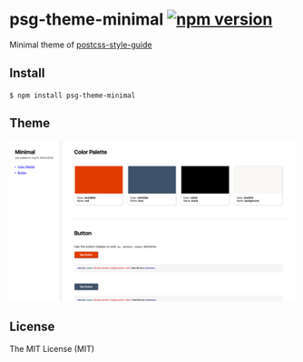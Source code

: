 # psg-theme-minimal [![npm version](https://img.shields.io/npm/v/psg-theme-minimal.svg?style=flat-square)](https://www.npmjs.com/package/psg-theme-minimal)

Minimal theme of [postcss-style-guide](https://github.com/blivesta/postcss-style-guide)

## Install

```shell
$ npm install psg-theme-minimal
```

## Theme

![Default style guide design](./minimal-theme.png)

## License

The MIT License (MIT)
